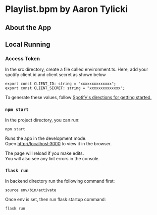 # Playlist.bpm by Aaron Tylicki
## About the App

## Local Running
### Access Token
In the src directory, create a file called environment.ts. Here, add your spotify client id and client secret as shown below
```
export const CLIENT_ID: string = "xxxxxxxxxxxxxx";
export const CLIENT_SECRET: string = "xxxxxxxxxxxxxx";
```
To generate these values, follow [Spotify's directions for getting started.](https://developer.spotify.com/documentation/web-api/tutorials/getting-started)

### `npm start`

In the project directory, you can run:

```
npm start
```
Runs the app in the development mode.<br /> Open
[http://localhost:3000](http://localhost:3000) to view it in the browser.

The page will reload if you make edits.<br /> You will also see any lint errors
in the console.

### `flask run`

In backend directory run the following command first:

``` 
source env/bin/activate
```
Once env is set, then run flask startup command:

```
flask run
```
